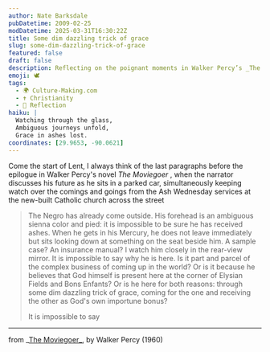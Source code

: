 ```yaml
---
author: Nate Barksdale
pubDatetime: 2009-02-25
modDatetime: 2025-03-31T16:30:22Z
title: Some dim dazzling trick of grace
slug: some-dim-dazzling-trick-of-grace
featured: false
draft: false
description: Reflecting on the poignant moments in Walker Percy’s _The Moviegoer_, particularly regarding faith and presence.
emoji: 🕊️
tags:
  - 🌍 Culture-Making.com
  - ✝️ Christianity
  - 🌅 Reflection
haiku: |
  Watching through the glass,  
  Ambiguous journeys unfold,  
  Grace in ashes lost.
coordinates: [29.9653, -90.0621]
---
```


Come the start of Lent, I always think of the last paragraphs before the epilogue in Walker Percy's novel _The Moviegoer_ , when the narrator discusses his future as he sits in a parked car, simultaneously keeping watch over the comings and goings from the Ash Wednesday services at the new-built Catholic church across the street

> The Negro has already come outside. His forehead is an ambiguous sienna color and pied: it is impossible to be sure he has received ashes. When he gets in his Mercury, he does not leave immediately but sits looking down at something on the seat beside him. A sample case? An insurance manual? I watch him closely in the rear-view mirror. It is impossible to say why he is here. Is it part and parcel of the complex business of coming up in the world? Or is it because he believes that God himself is present here at the corner of Elysian Fields and Bons Enfants? Or is he here for both reasons: through some dim dazzling trick of grace, coming for the one and receiving the other as God's own importune bonus?
>
> It is impossible to say

---

from _[The Moviegoer_](http://books.google.com/books?id=9ShhHmdoSF0C&printsec=frontcover&dq=walker+percy+moviegoer&ei=wqOlSdv_C4_GlQTl-JWKDg#PPA235,M1), by Walker Percy (1960)
